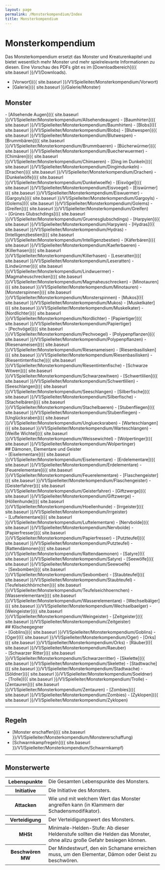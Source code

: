 ```yaml
---
layout: page
permalink: /Monsterkompendium/Index
title: Monsterkompendium
---
```


# Monsterkompendium

Das Monsterkompendium ersetzt das Monster und Kreaturenkapitel und bietet wesentlich mehr Monster und mehr spielrelevante Informationen zu diesen. Eine Vorschau des PDFs gibt es im [Downloadbereich]({{ site.baseurl }}/V1/Downloads).

- [Vorwort]({{ site.baseurl }}/V1/Spielleiter/Monsterkompendium/Vorwort)
- [Galerie]({{ site.baseurl }}/Galerie/Monster)

## Monster

<div class="floatboxes">
<div class="col">
- [Allsehende Augen]({{ site.baseurl }}/V1/Spielleiter/Monsterkompendium/Allsehendeaugen)
- [Baumhirten]({{ site.baseurl }}/V1/Spielleiter/Monsterkompendium/Baumhirten)
- [Blobs]({{ site.baseurl }}/V1/Spielleiter/Monsterkompendium/Blobs)
- [Blutwespen]({{ site.baseurl }}/V1/Spielleiter/Monsterkompendium/Blutwespen)
- [Brummbären]({{ site.baseurl }}/V1/Spielleiter/Monsterkompendium/Brummbaeren)
- [Bücherwürmer]({{ site.baseurl }}/V1/Spielleiter/Monsterkompendium/Buecherwuermer)
- [Chimären]({{ site.baseurl }}/V1/Spielleiter/Monsterkompendium/Chimaeren)
- [Ding im Dunkeln]({{ site.baseurl }}/V1/Spielleiter/Monsterkompendium/Dingimdunkeln)
- [Drachen]({{ site.baseurl }}/V1/Spielleiter/Monsterkompendium/Drachen)
- [Dunkelwölfe]({{ site.baseurl }}/V1/Spielleiter/Monsterkompendium/Dunkelwoelfe)
- [Eisvögel]({{ site.baseurl }}/V1/Spielleiter/Monsterkompendium/Eisvoegel)
- [Eiswürmer]({{ site.baseurl }}/V1/Spielleiter/Monsterkompendium/Eiswuermer)
- [Gargoyls]({{ site.baseurl }}/V1/Spielleiter/Monsterkompendium/Gargoyls)
- [Golems]({{ site.baseurl }}/V1/Spielleiter/Monsterkompendium/Golems)
- [Greifen]({{ site.baseurl }}/V1/Spielleiter/Monsterkompendium/Greifen)

</div>
<div class="col">
- [Grünes Glubschdings]({{ site.baseurl }}/V1/Spielleiter/Monsterkompendium/Gruenesglubschdings)
- [Harpyien]({{ site.baseurl }}/V1/Spielleiter/Monsterkompendium/Harpyien)
- [Hydras]({{ site.baseurl }}/V1/Spielleiter/Monsterkompendium/Hydras)
- [Intelligenzbestien]({{ site.baseurl }}/V1/Spielleiter/Monsterkompendium/Intelligenzbestien)
- [Käferbären]({{ site.baseurl }}/V1/Spielleiter/Monsterkompendium/Kaeferbaeren)
- [Killerhasen]({{ site.baseurl }}/V1/Spielleiter/Monsterkompendium/Killerhasen)
- [Leseratten]({{ site.baseurl }}/V1/Spielleiter/Monsterkompendium/Leseratten)
- [Lindwürmer]({{ site.baseurl }}/V1/Spielleiter/Monsterkompendium/Lindwuermer)
- [Magmaheuschrecken]({{ site.baseurl }}/V1/Spielleiter/Monsterkompendium/Magmaheuschrecken)
- [Minotauren]({{ site.baseurl }}/V1/Spielleiter/Monsterkompendium/Minotauren)
- [Monsterspinnen]({{ site.baseurl }}/V1/Spielleiter/Monsterkompendium/Monsterspinnen)
- [Mukos]({{ site.baseurl }}/V1/Spielleiter/Monsterkompendium/Mukos)
- [Muskelkater]({{ site.baseurl }}/V1/Spielleiter/Monsterkompendium/Muskelkater)
- [Nordlichter]({{ site.baseurl }}/V1/Spielleiter/Monsterkompendium/Nordlichter)
- [Papiertiger]({{ site.baseurl }}/V1/Spielleiter/Monsterkompendium/Papiertiger)

</div>
<div class="col">
- [Pechvögel]({{ site.baseurl }}/V1/Spielleiter/Monsterkompendium/Pechvoegel)
- [Polypenpflanzen]({{ site.baseurl }}/V1/Spielleiter/Monsterkompendium/Polypenpflanzen)
- [Riesenameisen]({{ site.baseurl }}/V1/Spielleiter/Monsterkompendium/Riesenameisen)
- [Riesenbasilisken]({{ site.baseurl }}/V1/Spielleiter/Monsterkompendium/Riesenbasilisken)
- [Riesentintenfische]({{ site.baseurl }}/V1/Spielleiter/Monsterkompendium/Riesentintenfische)
- [Schwarze Witwen]({{ site.baseurl }}/V1/Spielleiter/Monsterkompendium/Schwarzewitwen)
- [Schwertlilien]({{ site.baseurl }}/V1/Spielleiter/Monsterkompendium/Schwertlilien)
- [Seeschlangen]({{ site.baseurl }}/V1/Spielleiter/Monsterkompendium/Seeschlangen)
- [Silberfische]({{ site.baseurl }}/V1/Spielleiter/Monsterkompendium/Silberfische)
- [Stachelbären]({{ site.baseurl }}/V1/Spielleiter/Monsterkompendium/Stachelbaeren)
- [Stubenfliegen]({{ site.baseurl }}/V1/Spielleiter/Monsterkompendium/Stubenfliegen)
- [Unglücksraben]({{ site.baseurl }}/V1/Spielleiter/Monsterkompendium/Ungluecksraben)
- [Warteschlangen]({{ site.baseurl }}/V1/Spielleiter/Monsterkompendium/Warteschlangen)
- [Weiße Wichtel]({{ site.baseurl }}/V1/Spielleiter/Monsterkompendium/Weissewichtel)
- [Wolpertinger]({{ site.baseurl }}/V1/Spielleiter/Monsterkompendium/Wolpertinger)

</div>
</div>
## Dämonen, Elementare und Geister

<div class="floatboxes">
<div class="col">
- [Eiselementare]({{ site.baseurl }}/V1/Spielleiter/Monsterkompendium/Eiselementare)
- [Erdelementare]({{ site.baseurl }}/V1/Spielleiter/Monsterkompendium/Erdelementare)
- [Feuerelementare]({{ site.baseurl }}/V1/Spielleiter/Monsterkompendium/Feuerelementare)
- [Flaschengeister]({{ site.baseurl }}/V1/Spielleiter/Monsterkompendium/Flaschengeister)
- [Geisterfahrer]({{ site.baseurl }}/V1/Spielleiter/Monsterkompendium/Geisterfahrer)
- [Giftzwerge]({{ site.baseurl }}/V1/Spielleiter/Monsterkompendium/Giftzwerge)
- [Höllenhunde]({{ site.baseurl }}/V1/Spielleiter/Monsterkompendium/Hoellenhunde)
- [Irrgeister]({{ site.baseurl }}/V1/Spielleiter/Monsterkompendium/Irrgeister)

</div>
<div class="col">
- [Luftelementare]({{ site.baseurl }}/V1/Spielleiter/Monsterkompendium/Luftelementare)
- [Nervbolde]({{ site.baseurl }}/V1/Spielleiter/Monsterkompendium/Nervbolde)
- [Papierfresser]({{ site.baseurl }}/V1/Spielleiter/Monsterkompendium/Papierfresser)
- [Putzteufel]({{ site.baseurl }}/V1/Spielleiter/Monsterkompendium/Putzteufel)
- [Rattendämonen]({{ site.baseurl }}/V1/Spielleiter/Monsterkompendium/Rattendaemonen)
- [Satyre]({{ site.baseurl }}/V1/Spielleiter/Monsterkompendium/Satyre)
- [Seewölfe]({{ site.baseurl }}/V1/Spielleiter/Monsterkompendium/Seewoelfe)

</div>
<div class="col">
- [Sexbomben]({{ site.baseurl }}/V1/Spielleiter/Monsterkompendium/Sexbomben)
- [Staubteufel]({{ site.baseurl }}/V1/Spielleiter/Monsterkompendium/Staubteufel)
- [Teufelseichhörnchen]({{ site.baseurl }}/V1/Spielleiter/Monsterkompendium/Teufelseichhoernchen)
- [Wasserelementare]({{ site.baseurl }}/V1/Spielleiter/Monsterkompendium/Wasserelementare)
- [Wechselbälger]({{ site.baseurl }}/V1/Spielleiter/Monsterkompendium/Wechselbaelger)
- [Weingeister]({{ site.baseurl }}/V1/Spielleiter/Monsterkompendium/Weingeister)
- [Zeitgeister]({{ site.baseurl }}/V1/Spielleiter/Monsterkompendium/Zeitgeister)

</div>
</div>
## Klischeegegner

<div class="floatboxes">
<div class="col">
- [Goblins]({{ site.baseurl }}/V1/Spielleiter/Monsterkompendium/Goblins)
- [Oger]({{ site.baseurl }}/V1/Spielleiter/Monsterkompendium/Oger)
- [Orks]({{ site.baseurl }}/V1/Spielleiter/Monsterkompendium/Orks)
- [Räuber]({{ site.baseurl }}/V1/Spielleiter/Monsterkompendium/Raeuber)

</div>
<div class="col">
- [Schwarzer Ritter]({{ site.baseurl }}/V1/Spielleiter/Monsterkompendium/Schwarzerritter)
- [Skelette]({{ site.baseurl }}/V1/Spielleiter/Monsterkompendium/Skelette)
- [Stadtwache]({{ site.baseurl }}/V1/Spielleiter/Monsterkompendium/Stadtwache)
- [Söldner]({{ site.baseurl }}/V1/Spielleiter/Monsterkompendium/Soeldner)

</div>
<div class="col">
- [Trolle]({{ site.baseurl }}/V1/Spielleiter/Monsterkompendium/Trolle)
- [Zentauren]({{ site.baseurl }}/V1/Spielleiter/Monsterkompendium/Zentauren)
- [Zombies]({{ site.baseurl }}/V1/Spielleiter/Monsterkompendium/Zombies)
- [Zyklopen]({{ site.baseurl }}/V1/Spielleiter/Monsterkompendium/Zyklopen)

</div>
</div>

***
## Regeln

- [Monster erschaffen]({{ site.baseurl }}/V1/Spielleiter/Monsterkompendium/Monstererschaffung)
- [Schwarmkampfregeln]({{ site.baseurl }}/V1/Spielleiter/Monsterkompendium/Schwarmkampf)


***
## Monsterwerte

<table>
<tbody>
<tr><th>Lebenspunkte</th><td>Die Gesamten Lebenspunkte des Monsters.</td></tr>
<tr><th>Initiative</th><td>Die Initiative des Monsters.</td></tr>
<tr><th>Attacken</th><td>Wie und mit welchem Wert das Monster angreifen kann (in Klammern der Schadensmodifikator).</td></tr>
<tr><th>Verteidigung</th><td>Der Verteidigungswert des Monsters.</td></tr>
<tr><th>MHSt</th><td>Minimale-Helden-Stufe: Ab dieser Heldenstufe sollten die Helden das Monster, ohne allzu große Gefahr besiegen können.</td></tr>
<tr><th>Beschwören MW</th><td>Der Mindestwurf, den ein Schamane erreichen muss, um den Elementar, Dämon oder Geist zu beschwören.</td></tr>
</tbody>
</table>
